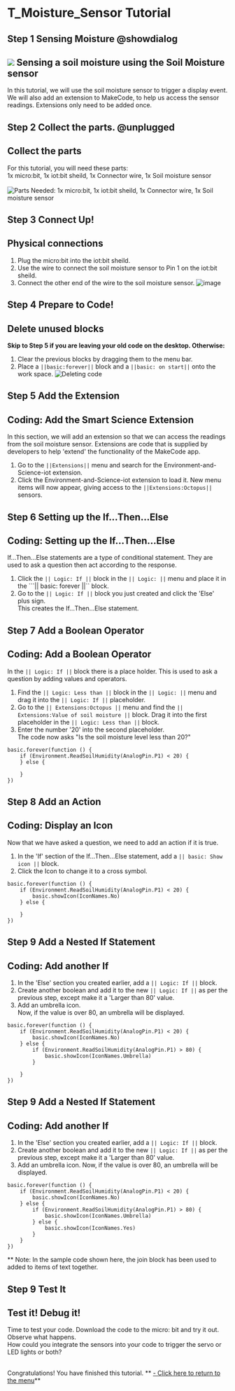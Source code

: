 # T_Moisture_Sensor Tutorial

<!---------------------------------------------------------------
------------Moisture Sensor TUTORIAL------------INComplete-----
----------------------------------------------------------------->

## Step 1 Sensing Moisture @showdialog

![](https://raw.githubusercontent.com/EarthEdSTEM/earthed-iot-programs-tutorials/master/Images/General/EarthEd_Horizontal_Logo.png)
Sensing a soil moisture using the Soil Moisture sensor
-------------------------------------------

In this tutorial, we will use the soil moisture sensor to trigger a display event. We will also add an extension to MakeCode, to help us access the sensor readings.  Extensions only need to be added once.

## Step 2 Collect the parts. @unplugged
Collect the parts
-----------------
For this tutorial, you will need these parts:<br>
1x micro:bit, 1x iot:bit sheild, 1x Connector wire, 1x Soil moisture sensor<br><br>
![Parts Needed: 1x micro:bit, 1x iot:bit sheild, 1x Connector wire, 1x Soil moisture sensor](https://raw.githubusercontent.com/EarthEdSTEM/earthed-iot-programs-tutorials/master/Images/T_Soil_Moisture/IoT_Soil_Moisture_Parts_List.png)
<br>

## Step 3 Connect Up!
Physical connections
--------------------
1. Plug the micro:bit into the iot:bit sheild.
2. Use the wire to connect the soil moisture sensor to Pin 1 on the iot:bit sheild. 
3. Connect the other end of the wire to the soil moisture sensor.
![image](https://raw.githubusercontent.com/EarthEdSTEM/earthed-iot-programs-tutorials/master/Images/T_Soil_Moisture/IoT_Soil_Moisture_Connections.png)

## Step 4 Prepare to Code!
Delete unused blocks
--------------------
**Skip to Step 5 if you are leaving your old code on the desktop. Otherwise:**
1. Clear the previous blocks by dragging them to the menu bar.
2. Place a ``||basic:forever||`` block and a ``||basic: on start||`` onto the work space.
![Deleting code](https://raw.githubusercontent.com/EarthEdSTEM/earthed-iot-programs-tutorials/master/Images/General/Delete_blocks.png)

## Step 5 Add the Extension
Coding: Add the Smart Science Extension
----------------------------------------
In this section, we will add an extension so that we can access the readings from the soil moisture sensor. Extensions are code that is supplied by developers to help 'extend' the functionality of the MakeCode app.
1. Go to the ``||Extensions||`` menu and search for the Environment-and-Science-iot extension. 
2. Click the Environment-and-Science-iot extension to load it. New menu items will now appear, giving access to the ``||Extensions:Octopus||`` sensors.

## Step 6 Setting up the If...Then...Else
Coding: Setting up the If...Then...Else
--------------------------
If...Then...Else statements are a type of conditional statement. They are used to ask a question then act according to the response.
1. Click the ``|| Logic: If ||`` block in the ``|| Logic: ||`` menu and place it in the ```|| basic: forever ||`` block.
2. Go to the  ``|| Logic: If ||`` block you just created and click the 'Else' plus sign.<br>
This creates the If...Then...Else statement.

## Step 7 Add a Boolean Operator
Coding: Add a Boolean Operator
----------------------------------------
In the ``|| Logic: If ||`` block there is a place holder. This is used to ask a question by adding values and operators.
1. Find the ``|| Logic: Less than ||`` block in the ``|| Logic: ||`` menu and drag it into the ``|| Logic: If ||`` placeholder.
2. Go to the ``|| Extensions:Octopus ||`` menu and find the ``|| Extensions:Value of soil moisture ||`` block. Drag it into the first placeholder in the ``|| Logic: Less than ||`` block.
3. Enter the number '20' into the second placeholder.<br>
The code now asks "Is the soil moisture level less than 20?"

```blocks
basic.forever(function () {
    if (Environment.ReadSoilHumidity(AnalogPin.P1) < 20) {    
    } else {
    	
    }
})
```

## Step 8 Add an Action
Coding: Display an Icon
----------------------------------------
Now that we have asked a question, we need to add an action if it is true. 
1. In the 'If' section of the If...Then...Else statement, add a ``|| basic: Show icon ||`` block.
2. Click the Icon to change it to a cross symbol.

```blocks
basic.forever(function () {
    if (Environment.ReadSoilHumidity(AnalogPin.P1) < 20) {
        basic.showIcon(IconNames.No)
    } else {
    	
    }
})
```

## Step 9 Add a Nested If Statement
Coding: Add another If
-------------------------------------
1. In the 'Else' section you created earlier, add a ``|| Logic: If ||`` block.
2. Create another boolean and add it to the new ``|| Logic: If ||`` as per the previous step, except make it a 'Larger than 80' value.
3. Add an umbrella icon.<br>
Now, if the value is over 80, an umbrella will be displayed.

```blocks
basic.forever(function () {
    if (Environment.ReadSoilHumidity(AnalogPin.P1) < 20) {
        basic.showIcon(IconNames.No)
    } else {
        if (Environment.ReadSoilHumidity(AnalogPin.P1) > 80) {
            basic.showIcon(IconNames.Umbrella)
        }
    	
    }
})
```
## Step 9 Add a Nested If Statement
Coding: Add another If
-------------------------------------
1. In the 'Else' section you created earlier, add a ``|| Logic: If ||`` block.
2. Create another boolean and add it to the new ``|| Logic: If ||`` as per the previous step, except make it a 'Larger than 80' value.<br>
3. Add an umbrella icon.
Now, if the value is over 80, an umbrella will be displayed.

```blocks
basic.forever(function () {
    if (Environment.ReadSoilHumidity(AnalogPin.P1) < 20) {
        basic.showIcon(IconNames.No)
    } else {
        if (Environment.ReadSoilHumidity(AnalogPin.P1) > 80) {
            basic.showIcon(IconNames.Umbrella)
        } else {
            basic.showIcon(IconNames.Yes)
        }
    }
})
```
** Note: In the sample code shown here, the join block has been used to added to items of text together.
 
## Step 9 Test It
Test it! Debug it!
------------------
Time to test your code. Download the code to the micro: bit and try it out. Observe what happens.<br>
How could you integrate the sensors into your code to trigger the servo or LED lights or both?<br><br>

Congratulations! You have finished this tutorial.
** [- Click here to return to the menu](https://sites.google.com/earthed.vic.edu.au/tutorial-iot/home)**<br>

<script src="https://makecode.com/gh-pages-embed.js" > </script><script>makeCodeRender("{{ site.makecode.home_url }}", "{{ site.github.owner_name }}/{ { site.github.repository_name } } ");</script>

